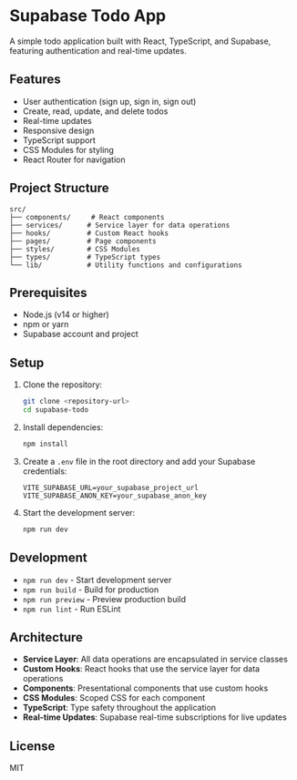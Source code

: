 # Supabase Todo App

A simple todo application built with React, TypeScript, and Supabase, featuring authentication and real-time updates.

## Features

- User authentication (sign up, sign in, sign out)
- Create, read, update, and delete todos
- Real-time updates
- Responsive design
- TypeScript support
- CSS Modules for styling
- React Router for navigation

## Project Structure

```
src/
├── components/     # React components
├── services/      # Service layer for data operations
├── hooks/         # Custom React hooks
├── pages/         # Page components
├── styles/        # CSS Modules
├── types/         # TypeScript types
└── lib/           # Utility functions and configurations
```

## Prerequisites

- Node.js (v14 or higher)
- npm or yarn
- Supabase account and project

## Setup

1. Clone the repository:
   ```bash
   git clone <repository-url>
   cd supabase-todo
   ```

2. Install dependencies:
   ```bash
   npm install
   ```

3. Create a `.env` file in the root directory and add your Supabase credentials:
   ```
   VITE_SUPABASE_URL=your_supabase_project_url
   VITE_SUPABASE_ANON_KEY=your_supabase_anon_key
   ```

4. Start the development server:
   ```bash
   npm run dev
   ```

## Development

- `npm run dev` - Start development server
- `npm run build` - Build for production
- `npm run preview` - Preview production build
- `npm run lint` - Run ESLint

## Architecture

- **Service Layer**: All data operations are encapsulated in service classes
- **Custom Hooks**: React hooks that use the service layer for data operations
- **Components**: Presentational components that use custom hooks
- **CSS Modules**: Scoped CSS for each component
- **TypeScript**: Type safety throughout the application
- **Real-time Updates**: Supabase real-time subscriptions for live updates

## License

MIT
